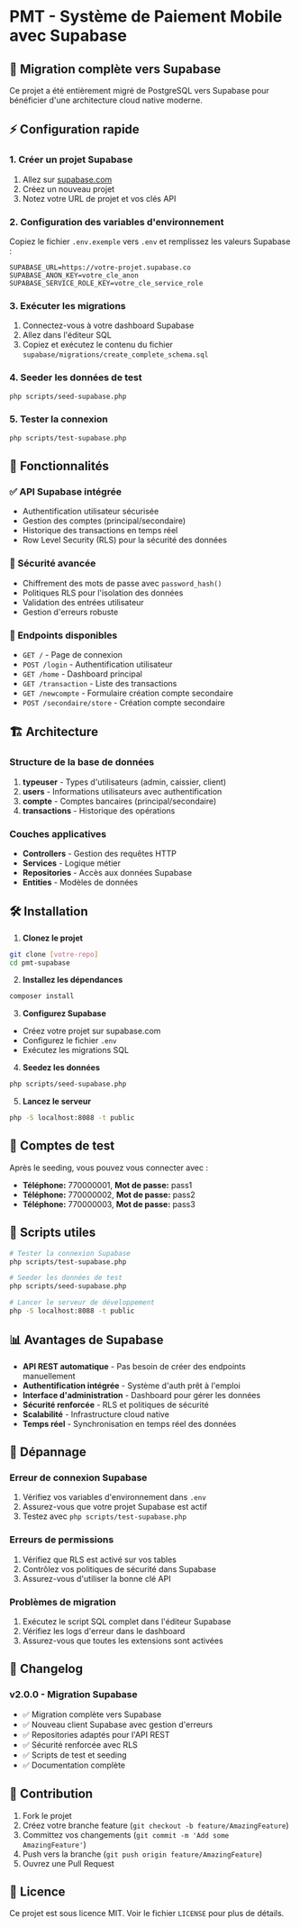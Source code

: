 # PMT - Système de Paiement Mobile avec Supabase

## 🚀 Migration complète vers Supabase

Ce projet a été entièrement migré de PostgreSQL vers Supabase pour bénéficier d'une architecture cloud native moderne.

## ⚡ Configuration rapide

### 1. Créer un projet Supabase
1. Allez sur [supabase.com](https://supabase.com)
2. Créez un nouveau projet
3. Notez votre URL de projet et vos clés API

### 2. Configuration des variables d'environnement
Copiez le fichier `.env.exemple` vers `.env` et remplissez les valeurs Supabase :

```env
SUPABASE_URL=https://votre-projet.supabase.co
SUPABASE_ANON_KEY=votre_cle_anon
SUPABASE_SERVICE_ROLE_KEY=votre_cle_service_role
```

### 3. Exécuter les migrations
1. Connectez-vous à votre dashboard Supabase
2. Allez dans l'éditeur SQL
3. Copiez et exécutez le contenu du fichier `supabase/migrations/create_complete_schema.sql`

### 4. Seeder les données de test
```bash
php scripts/seed-supabase.php
```

### 5. Tester la connexion
```bash
php scripts/test-supabase.php
```

## 🎯 Fonctionnalités

### ✅ API Supabase intégrée
- Authentification utilisateur sécurisée
- Gestion des comptes (principal/secondaire)
- Historique des transactions en temps réel
- Row Level Security (RLS) pour la sécurité des données

### 🔐 Sécurité avancée
- Chiffrement des mots de passe avec `password_hash()`
- Politiques RLS pour l'isolation des données
- Validation des entrées utilisateur
- Gestion d'erreurs robuste

### 📱 Endpoints disponibles
- `GET /` - Page de connexion
- `POST /login` - Authentification utilisateur
- `GET /home` - Dashboard principal
- `GET /transaction` - Liste des transactions
- `GET /newcompte` - Formulaire création compte secondaire
- `POST /secondaire/store` - Création compte secondaire

## 🏗️ Architecture

### Structure de la base de données
1. **typeuser** - Types d'utilisateurs (admin, caissier, client)
2. **users** - Informations utilisateurs avec authentification
3. **compte** - Comptes bancaires (principal/secondaire)
4. **transactions** - Historique des opérations

### Couches applicatives
- **Controllers** - Gestion des requêtes HTTP
- **Services** - Logique métier
- **Repositories** - Accès aux données Supabase
- **Entities** - Modèles de données

## 🛠️ Installation

1. **Clonez le projet**
```bash
git clone [votre-repo]
cd pmt-supabase
```

2. **Installez les dépendances**
```bash
composer install
```

3. **Configurez Supabase**
- Créez votre projet sur supabase.com
- Configurez le fichier `.env`
- Exécutez les migrations SQL

4. **Seedez les données**
```bash
php scripts/seed-supabase.php
```

5. **Lancez le serveur**
```bash
php -S localhost:8088 -t public
```

## 🧪 Comptes de test

Après le seeding, vous pouvez vous connecter avec :
- **Téléphone:** 770000001, **Mot de passe:** pass1
- **Téléphone:** 770000002, **Mot de passe:** pass2
- **Téléphone:** 770000003, **Mot de passe:** pass3

## 🔧 Scripts utiles

```bash
# Tester la connexion Supabase
php scripts/test-supabase.php

# Seeder les données de test
php scripts/seed-supabase.php

# Lancer le serveur de développement
php -S localhost:8088 -t public
```

## 📊 Avantages de Supabase

- **API REST automatique** - Pas besoin de créer des endpoints manuellement
- **Authentification intégrée** - Système d'auth prêt à l'emploi
- **Interface d'administration** - Dashboard pour gérer les données
- **Sécurité renforcée** - RLS et politiques de sécurité
- **Scalabilité** - Infrastructure cloud native
- **Temps réel** - Synchronisation en temps réel des données

## 🚨 Dépannage

### Erreur de connexion Supabase
1. Vérifiez vos variables d'environnement dans `.env`
2. Assurez-vous que votre projet Supabase est actif
3. Testez avec `php scripts/test-supabase.php`

### Erreurs de permissions
1. Vérifiez que RLS est activé sur vos tables
2. Contrôlez vos politiques de sécurité dans Supabase
3. Assurez-vous d'utiliser la bonne clé API

### Problèmes de migration
1. Exécutez le script SQL complet dans l'éditeur Supabase
2. Vérifiez les logs d'erreur dans le dashboard
3. Assurez-vous que toutes les extensions sont activées

## 📝 Changelog

### v2.0.0 - Migration Supabase
- ✅ Migration complète vers Supabase
- ✅ Nouveau client Supabase avec gestion d'erreurs
- ✅ Repositories adaptés pour l'API REST
- ✅ Sécurité renforcée avec RLS
- ✅ Scripts de test et seeding
- ✅ Documentation complète

## 🤝 Contribution

1. Fork le projet
2. Créez votre branche feature (`git checkout -b feature/AmazingFeature`)
3. Committez vos changements (`git commit -m 'Add some AmazingFeature'`)
4. Push vers la branche (`git push origin feature/AmazingFeature`)
5. Ouvrez une Pull Request

## 📄 Licence

Ce projet est sous licence MIT. Voir le fichier `LICENSE` pour plus de détails.
